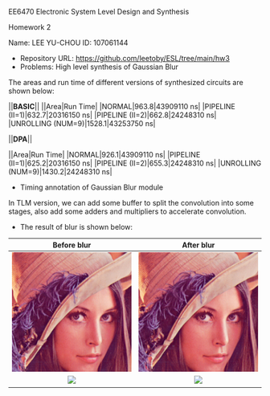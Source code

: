 ﻿EE6470 Electronic System Level Design and Synthesis

Homework 2

Name: LEE YU-CHOU	ID: 107061144

- Repository URL: <https://github.com/leetoby/ESL/tree/main/hw3>
- Problems: High level synthesis of Gaussian Blur

The areas and run time of different versions of synthesized circuits are shown below:


||**BASIC**||
||Area|Run Time|
|NORMAL|963.8|43909110 ns|
|PIPELINE (II=1)|632.7|20316150 ns|
|PIPELINE (II=2)|662.8|24248310 ns|
|UNROLLING (NUM=9)|1528.1|43253750 ns|


||**DPA**||

||Area|Run Time|
|NORMAL|926.1|43909110 ns|
|PIPELINE (II=1)|625.2|20316150 ns|
|PIPELINE (II=2)|655.3|24248310 ns|
|UNROLLING (NUM=9)|1430.2|24248310 ns|

- Timing annotation of Gaussian Blur module

In TLM version, we can add some buffer to split the convolution into some stages, also add some adders and multipliers to accelerate convolution.

- The result of blur is shown below:

|Before blur|After blur|
| :-: | :-: |
|![](Aspose.Words.2eba1d47-6302-45ca-9109-d68a1ea8aa03.001.png)|![](Aspose.Words.2eba1d47-6302-45ca-9109-d68a1ea8aa03.001.png)|
|![](Aspose.Words.2eba1d47-6302-45ca-9109-d68a1ea8aa03.002.png)|![](Aspose.Words.2eba1d47-6302-45ca-9109-d68a1ea8aa03.003.png)|

